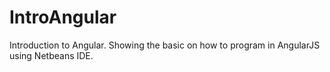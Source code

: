 IntroAngular
============

Introduction to Angular. Showing the basic on how to program in AngularJS using Netbeans IDE.
